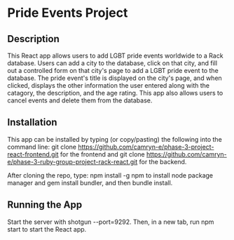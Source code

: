 # Pride Events Project

## Description
This React app allows users to add LGBT pride events worldwide to a Rack database. Users can add a city to the database, click on that city, and fill out a controlled form on that city's page to add a LGBT pride event to the database. The pride event's title is displayed on the city's page, and when clicked, displays the other information the user entered along with the catagory, the description, and the age rating. This app also allows users to cancel events and delete them from the database.

## Installation

This app can be installed by typing (or copy/pasting) the following into the command line: git clone https://github.com/camryn-e/phase-3-project-react-frontend.git for the frontend and git clone https://github.com/camryn-e/phase-3-ruby-group-project-rack-react.git for the backend.

After cloning the repo, type: npm install -g npm to install node package manager and gem install bundler, and then bundle install.

## Running the App

Start the server with shotgun --port=9292. Then, in a new tab, run npm start to start the React app.

